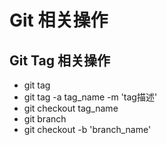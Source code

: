 # Git 相关操作

## Git Tag 相关操作

- git tag
- git tag -a tag_name -m 'tag描述'
- git checkout tag_name
- git branch
- git checkout -b 'branch_name'

